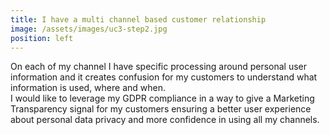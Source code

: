 ```yaml
---
title: I have a multi channel based customer relationship
image: /assets/images/uc3-step2.jpg
position: left
---
```


On each of my channel I have specific processing around personal user information and it creates confusion for my 
customers to understand what information is used, where and when.  
I would like to leverage my GDPR compliance in a way to give a Marketing Transparency signal for my customers
ensuring a better user experience about personal data privacy and more confidence in using all my channels.

